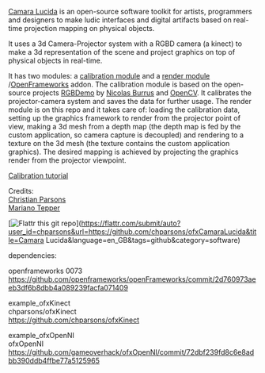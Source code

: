 [Camara Lucida](http://www.camara-lucida.com.ar/) is an open-source software toolkit for artists, programmers and designers to make ludic interfaces and digital artifacts based on real-time projection mapping on physical objects.

It uses a 3d Camera-Projector system with a RGBD camera (a kinect) to make a 3d representation of the scene and project graphics on top of physical objects in real-time. 

It has two modules: a [calibration module](https://github.com/chparsons/rgbdemo) and a [render module](https://github.com/chparsons/ofxCamaraLucida) /[OpenFrameworks](http://www.openframeworks.cc/) addon. The calibration module is based on the open-source projects [RGBDemo](https://github.com/nburrus/rgbdemo) by [Nicolas Burrus](https://github.com/nburrus) and [OpenCV](http://opencv.willowgarage.com/wiki/). It calibrates the projector-camera system and saves the data for further usage. The render module is on this repo and it takes care of: loading the calibration data, setting up the graphics framework to render from the projector point of view, making a 3d mesh from a depth map (the depth map is fed by the custom application, so camera capture is decoupled) and rendering to a texture on the 3d mesh (the texture contains the custom application graphics). The desired mapping is achieved by projecting the graphics render from the projector viewpoint.

[Calibration tutorial](http://www.camara-lucida.com.ar/tutorials/calibration)

Credits:  
[Christian Parsons](http://www.chparsons.com.ar/)  
[Mariano Tepper](http://www.tc.umn.edu/~mhtepper/)

[![Flattr this git repo](http://api.flattr.com/button/flattr-badge-large.png)](https://flattr.com/submit/auto?user_id=chparsons&url=https://github.com/chparsons/ofxCamaraLucida&title=Camara Lucida&language=en_GB&tags=github&category=software) 


dependencies:  

openframeworks 0073   
https://github.com/openframeworks/openFrameworks/commit/2d760973aeeb3df6b8dbb4a089239facfa071409

example_ofxKinect  
chparsons/ofxKinect  
https://github.com/chparsons/ofxKinect

example_ofxOpenNI  
ofxOpenNI  
https://github.com/gameoverhack/ofxOpenNI/commit/72dbf239fd8c6e8adbb390ddb4ffbe77a5125965  

